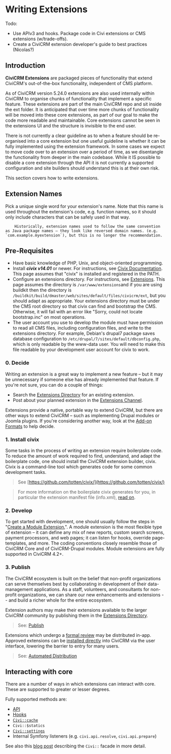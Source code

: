 # Writing Extensions

Todo:

- Use APIv3 and hooks. Package code in Civi extensions or CMS extensions (w/trade-offs).
- Create a CiviCRM extension developer's guide to best practices (Nicolas?)

## Introduction

**CiviCRM Extensions** are packaged pieces of functionality that extend CiviCRM's out-of-the-box functionality, independent of CMS platform.

As of CiviCRM version 5.24.0 extensions are also used internally within CiviCRM to organise chunks of functionality that implement a specific feature. These extensions are part of the main CiviCRM repo and sit inside the ext folder. It is anticipated that over time more chunks of functionality will be moved into these core extensions, as part of our goal to make the code more readable and maintainable. Core extensions cannot be seen in the extensions UI and the structure is invisible to the end user.

There is not currently a clear guideline as to when a feature should be re-organised into a core extension but one useful guideline is whether it can be fully implemented using the extension framework. In some cases we expect to move code over to an extension over a period of time, as we disentangle the functionality from deeper in the main codebase. While it IS possible to disable a core extension through the API it is not currently a supported configuration and site builders should understand this is at their own risk.

This section covers how to write extensions.

## Extension Names

Pick a unique single word for your extension's name. Note that this name is used throughout the extension's code, e.g. function names, so it should only include characters that can be safely used in that way.

``` info
    Historically, extension names used to follow the same convention as Java package names – they look like reversed domain names. (e.g.  `com.example.myextension`), but this is no longer the recommendation.
```

## Pre-Requisites

-   Have basic knowledge of PHP, Unix, and object-oriented programming.
-   Install ***civix v14.01*** or newer. For instructions, see [Civix Documentation](civix.md). This page assumes that "civix" is installed and registered in the PATH.
-   Configure an extensions directory. For instructions, see [Extensions](https://docs.civicrm.org/sysadmin/en/latest/customize/extensions/#installing-a-new-extension). This page assumes the directory is `/var/www/extensions`and if you are using buildkit then the directory is `/buildkit/build/dmaster/web/sites/default/files/civicrm/ext`, but you should adapt as appropriate. Your extensions directory must be under the CMS root directory so that civix can find and bootstrap the CMS. Otherwise, it will fail with an error like "Sorry, could not locate bootstrap.inc" on most operations.
-   The user account you use to develop the module must have permission to read all CMS files, including configuration files, and write to the extensions directory. For example, Debian's drupal7 package saves database configuration to `/etc/drupal/7/sites/default/dbconfig.php`, which is only readable by the www-data user. You will need to make this file readable by your development user account for civix to work.

### 0. Decide
Writing an extension is a great way to implement a new feature – but it may be unnecessary if someone else has already implemented that feature. If you're not sure, you can do a couple of things:
- Search the [Extensions Directory](http://civicrm.org/extensions) for an existing extension.
- Post about your planned extension in the [Extensions Channel](https://chat.civicrm.org/civicrm/channels/extensions).

Extensions provide a native, portable way to extend CiviCRM, but there are other ways to extend CiviCRM – such as implementing Drupal modules or Joomla plugins. If you're considering another way, look at the [Add-on Formats](packaging.md)
to help decide.

### 1. Install civix
Some tasks in the process of writing an extension require boilerplate code. To reduce the amount of work required to find, understand, and adapt the boilerplate code, one should install the CiviCRM extension builder, civix. Civix is a command-line tool which generates code for some common development tasks.

> See [https://github.com/totten/civix/](https://github.com/totten/civix/)

> For more information on the boilerplate civix generates for you, in particular the extension manifest file (info.xml), [read on](info-xml.md).

### 2. Develop
To get started with development, one should usually follow the steps in "[Create a Module Extension.](civix.md#generate-module)". A module extension is the most flexible type of extension – it can define any mix of new reports, custom search screens, payment processors, and web pages; it can listen for hooks, override page-templates, and more. The coding
conventions closely resemble those of CiviCRM Core and of CiviCRM-Drupal modules. Module extensions are fully supported in CiviCRM 4.2+.

### 3. Publish
The CiviCRM ecosystem is built on the belief that non-profit organizations can serve themselves best by collaborating in development of their data-management applications. As a staff, volunteers, and consultants for non-profit organizations, we can share our new enhancements and extensions -- and build a richer whole for the entire ecosystem.

Extension authors may make their extensions available to the larger CiviCRM community by publishing them in the [Extensions Directory](https://civicrm.org/extensions).

> See: [Publish](publish.md)

Extensions which undergo a [formal review](lifecycle.md#formal-review) may be distributed in-app. Approved extensions can be [installed directly](https://docs.civicrm.org/user/en/master/introduction/extensions/#installing-extensions) into CiviCRM via the user interface, lowering the barrier to entry for many users.

> See: [Automated Distribution](publish.md#automated-distribution)

## Interacting with core

There are a number of ways in which extensions can interact with core. These are supported to greater or lesser degrees.

Fully supported methods are:

* [API](../api/index.md)
* [Hooks](../hooks/index.md)
* [`Civi::cache`](../framework/cache.md)
* `Civi::$statics`
* [`Civi::settings`](../framework/setting.md)
* Internal Symfony listeners (e.g. `civi.api.resolve`, `civi.api.prepare`)

See also this [blog post](https://civicrm.org/blog/totten/the-static-is-dead-long-live-the-static) describing the `Civi::` facade in more detail.
